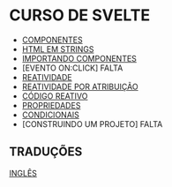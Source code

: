 # CURSO DE SVELTE

* [COMPONENTES](./folderPortugues/Componentes.md)
* [HTML EM STRINGS](./folderPortugues/HtmlEmStrings.md)
* [IMPORTANDO COMPONENTES](./folderPortugues/ImportandoComponentes.md)
* [EVENTO ON:CLICK] FALTA
* [REATIVIDADE](./folderPortugues/TemplateReativo.md)
* [REATIVIDADE POR ATRIBUIÇÃO](./folderPortugues/ReatividadePorAtribuicao.md)
* [CÓDIGO REATIVO](./folderPortugues/CodigoReativo.md)
* [PROPRIEDADES](./folderPortugues/Propriedades.md)
* [CONDICIONAIS](./folderPortugues/Condicionais.md)
* [CONSTRUINDO UM PROJETO] FALTA

## TRADUÇÕES

[INGLÊS](./README.md)
